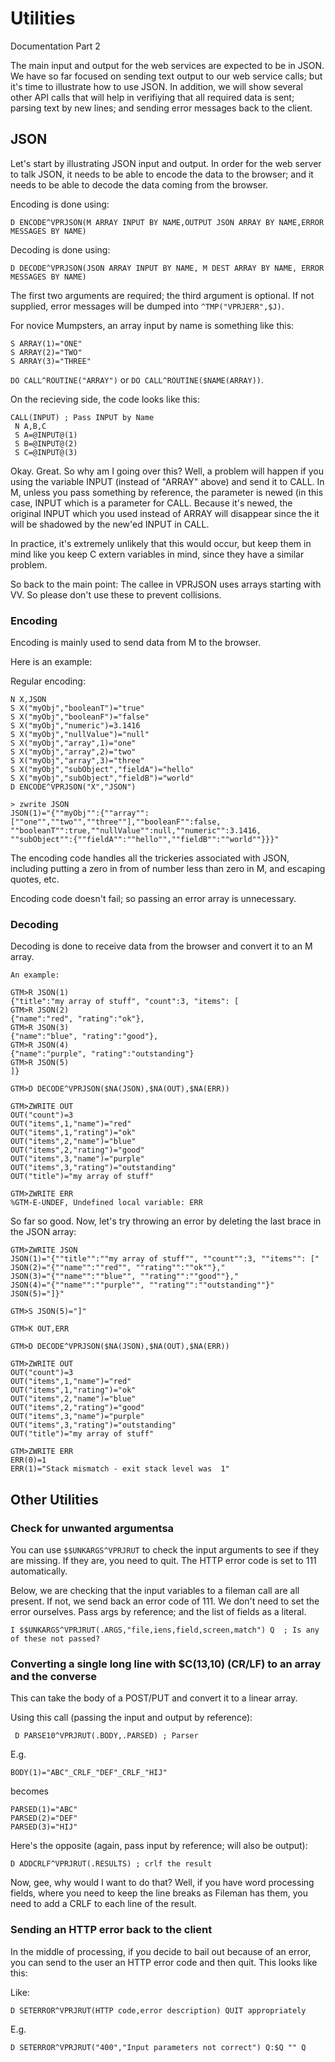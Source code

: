 # Utilities
Documentation Part 2

The main input and output for the web services are expected to be in JSON. We
have so far focused on sending text output to our web service calls; but it's
time to illustrate how to use JSON. In addition, we will show several other
API calls that will help in verifiying that all required data is sent; parsing
text by new lines; and sending error messages back to the client.

## JSON
Let's start by illustrating JSON input and output. In order for the web server
to talk JSON, it needs to be able to encode the data to the browser; and it
needs to be able to decode the data coming from the browser.

Encoding is done using:

`D ENCODE^VPRJSON(M ARRAY INPUT BY NAME,OUTPUT JSON ARRAY BY NAME,ERROR MESSAGES BY NAME)`

Decoding is done using:

`D DECODE^VPRJSON(JSON ARRAY INPUT BY NAME, M DEST ARRAY BY NAME, ERROR MESSAGES BY NAME)`

The first two arguments are required; the third argument is optional. If
not supplied, error messages will be dumped into `^TMP("VPRJERR",$J)`.

For novice Mumpsters, an array input by name is something like this:

	S ARRAY(1)="ONE"
	S ARRAY(2)="TWO"
	S ARRAY(3)="THREE"

`DO CALL^ROUTINE("ARRAY")` or `DO CALL^ROUTINE($NAME(ARRAY))`.

On the recieving side, the code looks like this:

	CALL(INPUT) ; Pass INPUT by Name
	 N A,B,C
	 S A=@INPUT@(1)
	 S B=@INPUT@(2)
	 S C=@INPUT@(3)

Okay. Great. So why am I going over this? Well, a problem will happen if you
using the variable INPUT (instead of "ARRAY" above) and send it to CALL. In M,
unless you pass something by reference, the parameter is newed (in this case,
INPUT which is a parameter for CALL. Because it's newed, the original INPUT
which you used instead of ARRAY will disappear since the it will be shadowed
by the new'ed INPUT in CALL.

In practice, it's extremely unlikely that this would occur, but keep them in
mind like you keep C extern variables in mind, since they have a similar
problem.

So back to the main point: The callee in VPRJSON uses arrays starting with VV.
So please don't use these to prevent collisions.

### Encoding
Encoding is mainly used to send data from M to the browser.

Here is an example:

Regular encoding:

	N X,JSON
	S X("myObj","booleanT")="true"
	S X("myObj","booleanF")="false"
	S X("myObj","numeric")=3.1416
	S X("myObj","nullValue")="null"
	S X("myObj","array",1)="one"
	S X("myObj","array",2)="two"
	S X("myObj","array",3)="three"
	S X("myObj","subObject","fieldA")="hello"
	S X("myObj","subObject","fieldB")="world"
	D ENCODE^VPRJSON("X","JSON")

	> zwrite JSON
	JSON(1)="{""myObj"":{""array"":[""one"",""two"",""three""],""booleanF"":false,
	""booleanT"":true,""nullValue"":null,""numeric"":3.1416,
	""subObject"":{""fieldA"":""hello"",""fieldB"":""world""}}}"

The encoding code handles all the trickeries associated with JSON, including
putting a zero in from of number less than zero in M, and escaping quotes, etc.

Encoding code doesn't fail; so passing an error array is unnecessary.

### Decoding
Decoding is done to receive data from the browser and convert it to an M array.

	An example:

	GTM>R JSON(1)                                                    
	{"title":"my array of stuff", "count":3, "items": [
	GTM>R JSON(2)
	{"name":"red", "rating":"ok"},
	GTM>R JSON(3)
	{"name":"blue", "rating":"good"},
	GTM>R JSON(4)
	{"name":"purple", "rating":"outstanding"}
	GTM>R JSON(5)
	]}

	GTM>D DECODE^VPRJSON($NA(JSON),$NA(OUT),$NA(ERR))

	GTM>ZWRITE OUT
	OUT("count")=3
	OUT("items",1,"name")="red"
	OUT("items",1,"rating")="ok"
	OUT("items",2,"name")="blue"
	OUT("items",2,"rating")="good"
	OUT("items",3,"name")="purple"
	OUT("items",3,"rating")="outstanding"
	OUT("title")="my array of stuff"

	GTM>ZWRITE ERR
	%GTM-E-UNDEF, Undefined local variable: ERR

So far so good. Now, let's try throwing an error by deleting the last brace in
the JSON array:

	GTM>ZWRITE JSON
	JSON(1)="{""title"":""my array of stuff"", ""count"":3, ""items"": ["
	JSON(2)="{""name"":""red"", ""rating"":""ok""},"
	JSON(3)="{""name"":""blue"", ""rating"":""good""},"
	JSON(4)="{""name"":""purple"", ""rating"":""outstanding""}"
	JSON(5)="]}"

	GTM>S JSON(5)="]"

	GTM>K OUT,ERR

	GTM>D DECODE^VPRJSON($NA(JSON),$NA(OUT),$NA(ERR))

	GTM>ZWRITE OUT
	OUT("count")=3
	OUT("items",1,"name")="red"
	OUT("items",1,"rating")="ok"
	OUT("items",2,"name")="blue"
	OUT("items",2,"rating")="good"
	OUT("items",3,"name")="purple"
	OUT("items",3,"rating")="outstanding"
	OUT("title")="my array of stuff"

	GTM>ZWRITE ERR
	ERR(0)=1
	ERR(1)="Stack mismatch - exit stack level was  1"

## Other Utilities
### Check for unwanted argumentsa
You can use `$$UNKARGS^VPRJRUT` to check the input arguments to see if they
are missing. If they are, you need to quit. The HTTP error code is set to 111
automatically.

Below, we are checking that the input variables to a fileman call are all
present. If not, we send back an error code of 111. We don't need to set the
error ourselves. Pass args by reference; and the list of fields as a literal.

	I $$UNKARGS^VPRJRUT(.ARGS,"file,iens,field,screen,match") Q  ; Is any of these not passed?

### Converting a single long line with $C(13,10) (CR/LF) to an array and the converse
This can take the body of a POST/PUT and convert it to a linear array.

Using this call (passing the input and output by reference):

	 D PARSE10^VPRJRUT(.BODY,.PARSED) ; Parser

E.g. 

	BODY(1)="ABC"_CRLF_"DEF"_CRLF_"HIJ"

becomes

	PARSED(1)="ABC"
	PARSED(2)="DEF"
	PARSED(3)="HIJ"

Here's the opposite (again, pass input by reference; will also be output):

	D ADDCRLF^VPRJRUT(.RESULTS) ; crlf the result

Now, gee, why would I want to do that? Well, if you have word processing fields,
where you need to keep the line breaks as Fileman has them, you need to add a
CRLF to each line of the result.

### Sending an HTTP error back to the client
In the middle of processing, if you decide to bail out because of an error,
you can send to the user an HTTP error code and then quit. This looks like this:

Like:

	D SETERROR^VPRJRUT(HTTP code,error description) QUIT appropriately

E.g.

	D SETERROR^VPRJRUT("400","Input parameters not correct") Q:$Q "" Q
